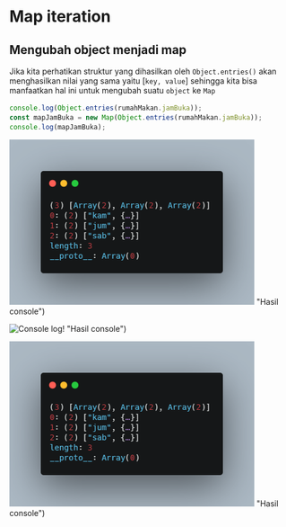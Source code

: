 # Map iteration

## Mengubah object menjadi map

Jika kita perhatikan struktur yang dihasilkan oleh `Object.entries()` akan menghasilkan nilai yang sama yaitu [`key, value`] sehingga kita bisa manfaatkan hal ini untuk mengubah suatu `object` ke `Map`

```javascript
console.log(Object.entries(rumahMakan.jamBuka));
const mapJamBuka = new Map(Object.entries(rumahMakan.jamBuka));
console.log(mapJamBuka);
```

![Console log!](map%20iteration/img/carbon.png) "Hasil console")

![Console log!](/data-structure-js/map%20iteration/img/carbon.png) "Hasil console")

![Console log!](https://github.com/anggerisme/data-structure-js/blob/main/map%20iteration/img/carbon.png) "Hasil console")

